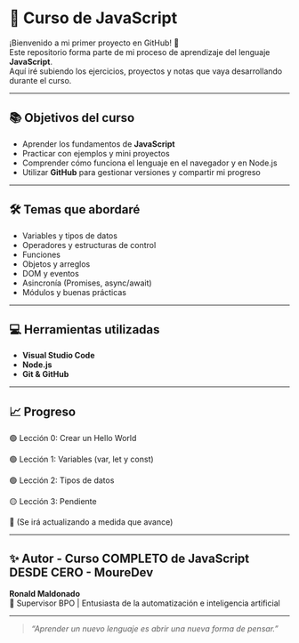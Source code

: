 # 🧠 Curso de JavaScript

¡Bienvenido a mi primer proyecto en GitHub! 🚀  
Este repositorio forma parte de mi proceso de aprendizaje del lenguaje **JavaScript**.  
Aquí iré subiendo los ejercicios, proyectos y notas que vaya desarrollando durante el curso.

---

## 📚 Objetivos del curso

- Aprender los fundamentos de **JavaScript**  
- Practicar con ejemplos y mini proyectos  
- Comprender cómo funciona el lenguaje en el navegador y en Node.js  
- Utilizar **GitHub** para gestionar versiones y compartir mi progreso

---

## 🛠️ Temas que abordaré

- Variables y tipos de datos  
- Operadores y estructuras de control  
- Funciones  
- Objetos y arreglos  
- DOM y eventos  
- Asincronía (Promises, async/await)  
- Módulos y buenas prácticas  

---

## 💻 Herramientas utilizadas

- **Visual Studio Code**  
- **Node.js**  
- **Git & GitHub**

---

## 📈 Progreso

🟢 Lección 0: Crear un Hello World

🟢 Lección 1: Variables (var, let y const)

🟢 Lección 2: Tipos de datos

🟡 Lección 3: Pendiente

🔴 (Se irá actualizando a medida que avance)

---

## ✨ Autor - Curso COMPLETO de JavaScript DESDE CERO - MoureDev

**Ronald Maldonado**  
📍 Supervisor BPO | Entusiasta de la automatización e inteligencia artificial  

---

> _“Aprender un nuevo lenguaje es abrir una nueva forma de pensar.”_
